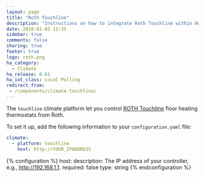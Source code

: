 ```yaml
---
layout: page
title: "Roth Touchline"
description: "Instructions on how to integrate Roth Touchline within Home Assistant."
date: 2018-01-03 12:35
sidebar: true
comments: false
sharing: true
footer: true
logo: roth.png
ha_category:
  - Climate
ha_release: 0.61
ha_iot_class: Local Polling
redirect_from:
 - /components/climate.touchline/
---
```


The `touchline` climate platform let you control [ROTH Touchline](http://www.roth-nordic.dk/dk/roth-touchline-tradloes-gulvvarmeregulering-1475.htm) floor heating thermostats from Roth.


To set it up, add the following information to your `configuration.yaml` file:

```yaml
climate:
  - platform: touchline
    host: http://YOUR_IPADDRESS
```

{% configuration %}
host:
  description: The IP address of your controller, e.g., http://192.168.1.1.
  required: false
  type: string
{% endconfiguration %}
